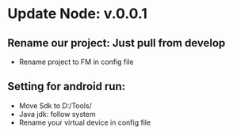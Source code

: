 # Update Node: v.0.0.1

## Rename our project: Just pull from develop
* Rename project to FM in config file 

## Setting for android run:
* Move Sdk to D:/Tools/
* Java jdk: follow system
* Rename your virtual device in config file 

